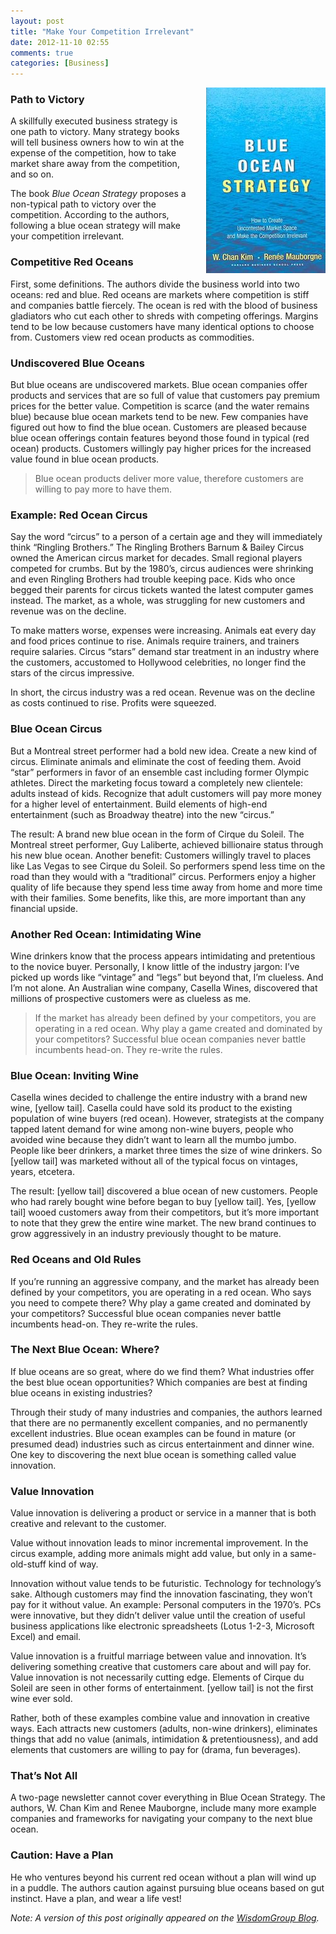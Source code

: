 ```yaml
---
layout: post
title: "Make Your Competition Irrelevant"
date: 2012-11-10 02:55
comments: true
categories: [Business]
---
```

<img style="margin-left:20px" src="/assets/blue_ocean_strategy.png" align="right" alt="Blue Ocean Strategy" title="Blue Ocean Strategy">

### Path to Victory

A skillfully executed business strategy is one path to victory. Many strategy books will tell business owners how to win at the expense of the competition, how to take market share away from the competition, and so on.

The book _Blue Ocean Strategy_ proposes a non-typical path to victory over the competition. According to the authors, following a blue ocean strategy will make your competition irrelevant.

<!--more-->

### Competitive Red Oceans

First, some definitions. The authors divide the business world into two oceans: red and blue. Red oceans are markets where competition is stiff and companies battle fiercely. The ocean is red with the blood of business gladiators who cut each other to shreds with competing offerings. Margins tend to be low because customers have many identical options to choose from. Customers view red ocean products as commodities.

### Undiscovered Blue Oceans

But blue oceans are undiscovered markets. Blue ocean companies offer products and services that are so full of value that customers pay premium prices for the better value. Competition is scarce (and the water remains blue) because blue ocean markets tend to be new. Few companies have figured out how to find the blue ocean. Customers are pleased because blue ocean offerings contain features beyond those found in typical (red ocean) products. Customers willingly pay higher prices for the increased value found in blue ocean products.

>Blue ocean products deliver more value, therefore
>customers are willing to pay more
>to have them.

### Example: Red Ocean Circus

Say the word “circus” to a person of a certain age and they will immediately think “Ringling Brothers.” The Ringling Brothers Barnum & Bailey Circus owned the American circus market for decades. Small regional players competed for crumbs. But by the 1980’s, circus audiences were shrinking and even Ringling Brothers had trouble keeping pace. Kids who once begged their parents for circus tickets wanted the latest computer games instead. The market, as a whole, was struggling for new customers and revenue was on the decline.

To make matters worse, expenses were increasing. Animals eat every day and food prices continue to rise. Animals require trainers, and trainers require salaries. Circus “stars” demand star treatment in an industry where the customers, accustomed to Hollywood celebrities, no longer find the stars of the circus impressive.

In short, the circus industry was a red ocean. Revenue was on the decline as costs continued to rise. Profits were squeezed.

### Blue Ocean Circus

But a Montreal street performer had a bold new idea. Create a new kind of circus. Eliminate animals and eliminate the cost of feeding them. Avoid “star” performers in favor of an ensemble cast including former Olympic athletes. Direct the marketing focus toward a completely new clientele: adults instead of kids. Recognize that adult customers will pay more money for a higher level of entertainment. Build elements of high-end entertainment (such as Broadway theatre) into the new “circus.”

The result: A brand new blue ocean in the form of Cirque du Soleil. The Montreal street performer, Guy Laliberte, achieved billionaire status through his new blue ocean. Another benefit: Customers willingly travel to places like Las Vegas to see Cirque du Soleil. So performers spend less time on the road than they would with a “traditional” circus. Performers enjoy a higher quality of life because they spend less time away from home and more time with their families. Some benefits, like this, are more important than any financial upside.

### Another Red Ocean: Intimidating Wine

Wine drinkers know that the process appears intimidating and pretentious to the novice buyer. Personally, I know little of the industry jargon: I’ve picked up words like “vintage” and “legs” but beyond that, I’m clueless. And I’m not alone. An Australian wine company, Casella Wines, discovered that millions of prospective customers were as clueless as me.

>If the market has already been defined by
>your competitors, you are operating in a red ocean.
>Why play a game created and dominated by your competitors? Successful
>blue ocean companies never battle incumbents head-on.
>They re-write the rules.

### Blue Ocean: Inviting Wine

Casella wines decided to challenge the entire industry with a brand new wine, [yellow tail]. Casella could have sold its product to the existing population of wine buyers (red ocean). However, strategists at the company tapped latent demand for wine among non-wine buyers, people who avoided wine because they didn’t want to learn all the mumbo jumbo. People like beer drinkers, a market three times the size of wine drinkers. So [yellow tail] was marketed without all of the typical focus on vintages, years, etcetera.

The result: [yellow tail] discovered a blue ocean of new customers. People who had rarely bought wine before began to buy [yellow tail]. Yes, [yellow tail] wooed customers away from their competitors, but it’s more important to note that they grew the entire wine market. The new brand continues to grow aggressively in an industry previously thought to be mature.

### Red Oceans and Old Rules

If you’re running an aggressive company, and the market has already been defined by your competitors, you are operating in a red ocean. Who says you need to compete there? Why play a game created and dominated by your competitors? Successful blue ocean companies never battle incumbents head-on. They re-write the rules.

### The Next Blue Ocean: Where?

If blue oceans are so great, where do we find them? What industries offer the best blue ocean opportunities? Which companies are best at finding blue oceans in existing industries?

Through their study of many industries and companies, the authors learned that there are no permanently excellent companies, and no permanently excellent industries. Blue ocean examples can be found in mature (or presumed dead) industries such as circus entertainment and dinner wine. One key to discovering the next blue ocean is something called value innovation.

### Value Innovation

Value innovation is delivering a product or service in a manner that is both creative and relevant to the customer.

Value without innovation leads to minor incremental improvement. In the circus example, adding more animals might add value, but only in a same-old-stuff kind of way.

Innovation without value tends to be futuristic. Technology for technology’s sake. Although customers may find the innovation fascinating, they won’t pay for it without value. An example: Personal computers in the 1970’s. PCs were innovative, but they didn’t deliver value until the creation of useful business applications like electronic spreadsheets (Lotus 1-2-3, Microsoft Excel) and email.

Value innovation is a fruitful marriage between value and innovation. It’s delivering something creative that customers care about and will pay for. Value innovation is not necessarily cutting edge. Elements of Cirque du Soleil are seen in other forms of entertainment. [yellow tail] is not the first wine ever sold.

Rather, both of these examples combine value and innovation in creative ways. Each attracts new customers (adults, non-wine drinkers), eliminates things that add no value (animals, intimidation & pretentiousness), and add elements that customers are willing to pay for (drama, fun beverages).

### That’s Not All

A two-page newsletter cannot cover everything in Blue Ocean Strategy. The authors, W. Chan Kim and Renee Mauborgne, include many more example companies and frameworks for navigating your company to the next blue ocean.

### Caution: Have a Plan

He who ventures beyond his current red ocean without a plan will wind up in a puddle. The authors caution against pursuing blue oceans based on gut instinct. Have a plan, and wear a life vest!

_Note: A version of this post originally appeared on the [WisdomGroup Blog](http://wisdomgroup.com)._
